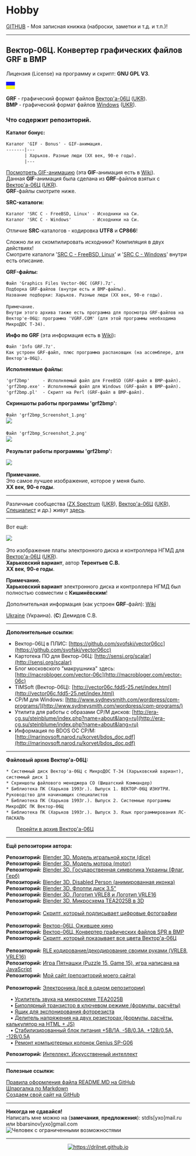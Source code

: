 # Hobby
[GITHUB](https://github.com) - Моя записная книжка (наброски, заметки и т.д. и т.п.)!

<hr>

## Вектор-06Ц. Конвертер графических файлов GRF в BMP

Лицензия (License) на программу и скрипт: **GNU GPL V3**.

![](https://github.com/drilnet/vector-06c-grf2bmp/blob/master/UA.png)

**GRF** - графический формат файлов [Вектор'а-06Ц](https://ru.wikipedia.org/wiki/Вектор-06Ц "Вектор-06Ц в Русской Вики") ([UKR](https://uk.wikipedia.org/wiki/Вектор-06Ц "Вектор-06Ц в Украинской Вики")).
<br>
**BMP** - графический формат файлов [Windows](https://ru.wikipedia.org/wiki/Windows) ([UKR](https://uk.wikipedia.org/wiki/Microsoft_Windows)).

### Что содержит репозиторий.

**Каталог бонус:**

```
Каталог 'GIF - Bonus' - GIF-анимация.
-------|---
       | Харьков. Разные люди (XX век, 90-е годы).
       |---
```

[Посмотреть GIF-анимацию](https://github.com/drilnet/vector-06c-grf2bmp/blob/master/GIF%20-%20Bonus/Kharkov%20(People).gif) (эта **GIF**-анимация есть в [Wiki](https://github.com/drilnet/vector-06c-grf2bmp/wiki)).
<br>
Данная **GIF**-анимация была сделана из **GRF**-файлов взятых с [Вектор'а-06Ц](https://ru.wikipedia.org/wiki/Вектор-06Ц "Вектор-06Ц в Русской Вики") ([UKR](https://uk.wikipedia.org/wiki/Вектор-06Ц "Вектор-06Ц в Украинской Вики")).
<br>
**GRF**-файлы смотрите ниже.

**SRC-каталоги:**

    Каталог 'SRC C - FreeBSD, Linux' - Исходники на Си.
    Каталог 'SRC C - Windows'        - Исходники на Си.

Отличие **SRC**-каталогов - кодировка **UTF8** и **CP866**!

Сложно ли их скомпилировать исходники? Компиляция в двух действиях!
<br>
Смотрите каталоги '[SRC C - FreeBSD, Linux](https://github.com/drilnet/vector-06c-grf2bmp/tree/master/SRC%20C%20-%20FreeBSD%2C%20Linux)' и '[SRC C - Windows](https://github.com/drilnet/vector-06c-grf2bmp/tree/master/SRC%20C%20-%20Windows)'
внутри есть описание.

**GRF-файлы:**

    Файл 'Graphics Files Vector-06C (GRF).7z'.
    Подборка GRF-файлов (внутри есть и BMP-файлы).
    Название подборки: Харьков. Разные люди (XX век, 90-е годы).

    Примечание.
    Внутри этого архива также есть программа для просмотра GRF-файлов на
    Вектор'е-06Ц: программа 'VGRF.COM' (для этой программы необходима МикроДОС Т-34).

**Инфо по GRF** (эта информация есть в [Wiki](https://github.com/drilnet/vector-06c-grf2bmp/wiki))**:**

    Файл 'Info GRF.7z'.
    Как устроен GRF-файл, плюс программа распаковщик (на ассемблере, для Вектор'а-06Ц).
    
**Исполняемые файлы:**

    'grf2bmp'     - Исполняемый файл для FreeBSD (GRF-файл в BMP-файл).
    'grf2bmp.exe' - Исполняемый файл для Windows (GRF-файл в BMP-файл).
    'grf2bmp.pl'  - Скрипт на Perl (GRF-файл в BMP-файл).

**Скриншоты работы программы 'grf2bmp':**

```Файл 'grf2bmp_Screenshot_1.png'```
<br>
![](https://github.com/drilnet/vector-06c-grf2bmp/blob/master/grf2bmp_Screenshot_1.png)

```Файл 'grf2bmp_Screenshot_2.png'```
<br>
![](https://github.com/drilnet/vector-06c-grf2bmp/blob/master/grf2bmp_Screenshot_2.png)

**Результат работы программы 'grf2bmp':**

![](https://github.com/drilnet/vector-06c-grf2bmp/blob/master/SRC%20C%20-%20FreeBSD%2C%20Linux/Test/TEST.bmp)

**Примечание.**
<br>
Это самое лучшее изображение, которое у меня было.
<br>
**XX век**, **90-е годы**.

<hr>

Различные сообщества ([ZX Spectrum](https://ru.wikipedia.org/wiki/ZX_Spectrum) ([UKR](https://uk.wikipedia.org/wiki/ZX_Spectrum)), [Вектор'а-06Ц](https://ru.wikipedia.org/wiki/Вектор-06Ц "Вектор-06Ц в Русской Вики") ([UKR](https://uk.wikipedia.org/wiki/Вектор-06Ц "Вектор-06Ц в Украинской Вики")), [Специалист](https://ru.wikipedia.org/wiki/Специалист_(компьютер)) и др.) живут [здесь](https://zx-pk.ru/).

<hr>

Вот ещё:

![](https://github.com/drilnet/vector-06c-grf2bmp/blob/master/SRC%20C%20-%20FreeBSD%2C%20Linux/Test/TEST2.bmp)

Это изображение платы электронного диска и контроллера НГМД для [Вектор'а-06Ц](https://ru.wikipedia.org/wiki/Вектор-06Ц "Вектор-06Ц в Русской Вики") ([UKR](https://uk.wikipedia.org/wiki/Вектор-06Ц "Вектор-06Ц в Украинской Вики")).
<br>
**Харьковский вариант**, автор **Терентьев С.В.**
<br>
**XX век**, **90-е годы**.

**Примечание.**
<br>
**Харьковский вариант** электронного диска и контроллера НГМД был полностью совместим с **Кишинёвским**!

Дополнительная информация (как устроен **GRF**-файл): [Wiki](https://github.com/drilnet/vector-06c-grf2bmp/wiki)

 [Ukraine](https://en.wikipedia.org/wiki/Ukraine) (Украина). (**C**) Демидов С.В.

<hr>

**Дополнительные ссылки:**

* Вектор-06Ц в ПЛИС: [https://github.com/svofski/vector06cc](https://github.com/svofski/vector06cc)
* Картотека ПО для Вектор-06Ц: [http://sensi.org/scalar](http://sensi.org/scalar)
* Блог московского "макрушника" здесь: [http://macrobloger.com/vector-06c](http://macrobloger.com/vector-06c)
* TIMSoft (Вектор-06Ц): [http://vector06c.fdd5-25.net/index.html](http://vector06c.fdd5-25.net/index.html)
* CP/M для Windows: [http://www.sydneysmith.com/wordpress/cpm-programs/](http://www.sydneysmith.com/wordpress/cpm-programs/)
* Утилита для работы с образами CP/M дисков: [http://era-cg.su/steinblume/index.php?name=about&lang=ru](http://era-cg.su/steinblume/index.php?name=about&lang=ru)
* Информация по BDOS OC CP/M: [http://marinovsoft.narod.ru/korvet/bdos_doc.pdf](http://marinovsoft.narod.ru/korvet/bdos_doc.pdf)

<hr>

**Файловый архив Вектор'а-06Ц:**

```
* Системный диск Вектор'а-06Ц с МикроДОС Т-34 (Харьковский вариант), системный диск 1
* Скриншоты файлового менеджера CO (Шишатский Коммандер)
* Библиотека ПК (Харьков 1993г.). Выпуск 1. ВЕКТОР-06Ц ИЗНУТРИ. Руководство для начинающих специалистов
* Библиотека ПК (Харьков 1993г.). Выпуск 2. Системные программы МикроДОС ПК Вектор-06Ц
* Библиотека ПК (Харьков 1993г.). Выпуск 3. Язык программирования ЛС-ПАСКАЛЬ
```

&nbsp;&nbsp;&nbsp;&nbsp;&nbsp;&nbsp;&nbsp;[Перейти в архив Вектор'а-06Ц](https://drilnet.github.io/downloads/vector-06c/downloads.html "Системный диск Вектор'а-06Ц. Скриншоты CO. Библиотека ПК")

<hr>

**Ещё репозитории автора:**

**Репозиторий:** [Blender 3D. Модель игральной кости (dice)](https://github.com/drilnet/blender3d-dice2)
<br>
**Репозиторий:** [Blender 3D. Модель мотора (motor)](https://github.com/drilnet/blender3d-motor)
<br>
**Репозиторий:** [Blender 3D. Государственная символика Украины (Флаг, Герб)](https://github.com/drilnet/blender3d-ukrainian-symbols)
<br>
**Репозиторий:** [Blender 3D. Disabled Person (анимированная иконка)](https://github.com/drilnet/blender3d-disabled-person)
<br>
**Репозиторий:** [Blender 3D. Флоппи диск 3.5"](https://github.com/drilnet/blender3d-floppy-disk-35)
<br>
**Репозиторий:** [Blender 3D. Логотип VRLE8 и Логотип VRLE16](https://github.com/drilnet/blender3d-logovrle8-logovrle16)
<br>
**Репозиторий:** [Blender 3D. Микросхема TEA2025B в 3D](https://github.com/drilnet/blender3d-tea2025b)
<br>
<br>
**Репозиторий:** [Скрипт, который подписывает цифровые фотографии](https://github.com/drilnet/programming-perl-signature-images "Скрипт написан на Perl")
<br>
<br>
**Репозиторий:** [Вектор-06Ц. Ожившее кино](https://github.com/drilnet/vector-06c-kino "Конвертирующие скрипты написаны на Perl")
<br>
**Репозиторий:** [Вектор-06Ц. Конвертер графических файлов SPR в BMP](https://github.com/drilnet/vector-06c-spr2bmp "Конвертер SPR в BMP написан на Си (и есть версия на Perl)")
<br>
**Репозиторий:** [Скрипт, который показывает все цвета Вектор'а-06Ц](https://github.com/drilnet/vector-06c-color256 "Скрипт написан на Perl")
<br>
<br>
**Репозиторий:** [RLE кодирование/декодирование своими руками (VRLE8, VRLE16)](https://github.com/drilnet/rle)
<br>
**Репозиторий:** [Игра Пятнашки (Puzzle 15, Game 15), игра написана на JavaScript](https://github.com/drilnet/puzzle15 "Игра для вашего сайта")
<br>
**Репозиторий:** [Мой сайт (репозиторий моего сайта)](https://github.com/drilnet/drilnet.github.io "Репозиторий сайта https://drilnet.github.io")
<br>
<br>
**Репозиторий:** [Электроника (всё в одном репозитории)](https://github.com/drilnet/electronics)

&nbsp;&nbsp;&nbsp;&bull; [Усилитель звука на микросхеме
 TEA2025B](https://github.com/drilnet/electronics/tree/master/AUDIO%20AMPLIFIER%20TEA2025B "Схема, печатная плата, собранная плата")
<br>
&nbsp;&nbsp;&nbsp;&bull; [Биполярный транзистор в ключевом режиме (формулы, расчёты)](https://github.com/drilnet/electronics/tree/master/Bipolar%20transistor%20in%20key%20mode "Формат файлов: LibreOffice, pdf")
<br>
&nbsp;&nbsp;&nbsp;&bull; [Ящик для экспонирования фоторезиста](https://github.com/drilnet/electronics/tree/master/Box%20For%20Exposure%20Photoresist "Ящик из подручного материала")
<br>
&nbsp;&nbsp;&nbsp;&bull; [Делитель напряжения на двух резисторах (формулы, расчёты, калькулятор на HTML + JS)](https://github.com/drilnet/electronics/tree/master/Divider%20by%20R1%20and%20R2%20(formulas%2C%20calculations%2C%20HTML%20%2B%20JavaScript%20calculator) "Формулы, расчёты, калькулятор на HTML + JavaScript")
<br>
&nbsp;&nbsp;&nbsp;&bull; [Стабилизированный блок питания +5В/1А, -5В/0.3A, +12В/0.5А, -12В/0.5А](https://github.com/drilnet/electronics/tree/master/Power%20Supply%20%2B5V%2C%20-5V%2C%20%2B12V%2C%20-12V "Трансформаторный (используемые микросхемы: L7805CV, L7905CV, L7812CV, L7912CV)")
<br>
&nbsp;&nbsp;&nbsp;&bull; [Ремонт компьютерных колонок Genius SP-G06](https://github.com/drilnet/electronics/tree/master/Speakers%20Genius%20SP-G06 "Что было и Что стало")
 
 **Репозиторий:** [Интеллект. Искусственный интеллект](https://github.com/drilnet/Intelligence "Intelligence. Artificial Intelligence")
 
<hr>

**Полезные ссылки:**

[Правила оформления файла README.MD на GitHub](https://github.com/OlgaVlasova/markdown-doc/blob/master/README.md#SpecialSymbol "(C) Olga Vlasova")
<br>
[Шпаргалка по Markdown](https://github.com/sandino/Markdown-Cheatsheet "(C) Sandino")
<br>
[Создаем свой сайт на GitHub](https://www.youtube.com/watch?v=05nLdIVfSRU "(C) Анна Блок")

<hr>

**Никогда не сдавайся!**
<br>
Написать мне можно на (**замечания**, **предложения**): stdls[ухо]mail.ru или bbarsinov[ухо]gmail.com
<br>
![](https://github.com/drilnet/blender3d-disabled-person/blob/master/Preview%20GIF/Disabled%20Person%20(mini).gif "Человек с ограниченными возможностями")

<hr>

<div align="center">
<a href="https://drilnet.github.io">
<img src="https://github.com/drilnet/drilnet.github.io/blob/master/images/gotowebsite.gif" title="https://drilnet.github.io">
</a>
</div>
